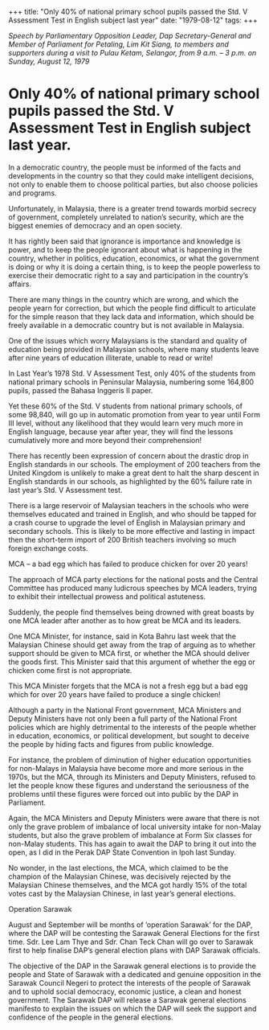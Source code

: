 +++ 
title: "Only 40% of national primary school pupils passed the Std. V Assessment Test in English subject last year"
date: "1979-08-12"
tags:
+++

_Speech by Parliamentary Opposition Leader, Dap Secretary-General and Member of Parliament for Petaling, Lim Kit Siang, to members and supporters during a visit to Pulau Ketam, Selangor, from 9 a.m. – 3 p.m. on Sunday, August 12, 1979_

# Only 40% of national primary school pupils passed the Std. V Assessment Test in English subject last year.

In a democratic country, the people must be informed of the facts and developments in the country so that they could make intelligent decisions, not only to enable them to choose political parties, but also choose policies and programs.</u>

Unfortunately, in Malaysia, there is a greater trend towards morbid secrecy of government, completely unrelated to nation’s security, which are the biggest enemies of democracy and an open society.

It has rightly been said that ignorance is importance and knowledge is power, and to keep the people ignorant about what is happening in the country, whether in politics, education, economics, or what the government is doing or why it is doing a certain thing, is to keep the people powerless to exercise their democratic right to a say and participation in the country’s affairs.

There are many things in the country which are wrong, and which the people yearn for correction, but which the people find difficult to articulate for the simple reason that they lack data and information, which should be freely available in a democratic country but is not available in Malaysia.

One of the issues which worry Malaysians is the standard and quality of education being provided in Malaysian schools, where many students leave after nine years of education illiterate, unable to read or write!

In Last Year’s 1978 Std. V Assessment Test, only 40% of the students from national primary schools in Peninsular Malaysia, numbering some 164,800 pupils, passed the Bahasa Inggeris II paper.

Yet these 60% of the Std. V students from national primary schools, of some 98,840, will go up in automatic promotion from year to year until Form III level, without any likelihood that they would learn very much more in English language, because year after year, they will find the lessons cumulatively more and more beyond their comprehension!

There has recently been expression of concern about the drastic drop in English standards in our schools. The employment of 200 teachers from the United Kingdom is unlikely to make a great dent to halt the sharp descent in English standards in our schools, as highlighted by the 60% failure rate in last year’s Std. V Assessment test.

There is a large reservoir of Malaysian teachers in the schools who were themselves educated and trained in English, and who should be tapped for a crash course to upgrade the level of English in Malaysian primary and secondary schools. This is likely to be more effective and lasting in impact then the short-term import of 200 British teachers involving so much foreign exchange costs.

MCA – a bad egg which has failed to produce chicken for over 20 years!

The approach of MCA party elections for the national posts and the Central Committee has produced many ludicrous speeches by MCA leaders, trying to exhibit their intellectual prowess and political astuteness.

Suddenly, the people find themselves being drowned with great boasts by one MCA leader after another as to how great be MCA and its leaders.

One MCA Minister, for instance, said in Kota Bahru last week that the Malaysian Chinese should get away from the trap of arguing as to whether support should be given to MCA first, or whether the MCA should deliver the goods first. This Minister said that this argument of whether the egg or chicken come first is not appropriate.

This MCA Minister forgets that the MCA is not a fresh egg but a bad egg which for over 20 years have failed to produce a single chicken!

Although a party in the National Front government, MCA Ministers and Deputy Ministers have not only been a full party of the National Front policies which are highly detrimental to the interests of the people whether in education, economics, or political development, but sought to deceive the people by hiding facts and figures from public knowledge.

For instance, the problem of diminution of higher education opportunities for non-Malays in Malaysia have become more and more serious in the 1970s, but the MCA, through its Ministers and Deputy Ministers, refused to let the people know these figures and understand the seriousness of the problems until these figures were forced out into public by the DAP in Parliament.

Again, the MCA Ministers and Deputy Ministers were aware that there is not only the grave problem of imbalance of local university intake for non-Malay students, but also the grave problem of imbalance at Form Six classes for non-Malay students. This has again to await the DAP to bring it out into the open, as I did in the Perak DAP State Convention in Ipoh last Sunday.

No wonder, in the last elections, the MCA, which claimed to be the champion of the Malaysian Chinese, was decisively rejected by the Malaysian Chinese themselves, and the MCA got hardly 15% of the total votes cast by the Malaysian Chinese, in last year’s general elections.

Operation Sarawak

August and September will be months of ‘operation Sarawak’ for the DAP, where the DAP will be contesting the Sarawak General Elections for the first time. Sdr. Lee Lam Thye and Sdr. Chan Teck Chan will go over to Sarawak first to help finalise DAP’s general election plans with DAP Sarawak officials.

The objective of the DAP in the Sarawak general elections is to provide the people and State of Sarawak with a dedicated and genuine opposition in the Sarawak Council Negeri to protect the interests of the people of Sarawak and to uphold social democracy, economic justice, a clean and honest government. The Sarawak DAP will release a Sarawak general elections manifesto to explain the issues on which the DAP will seek the support and confidence of the people in the general elections.
 
